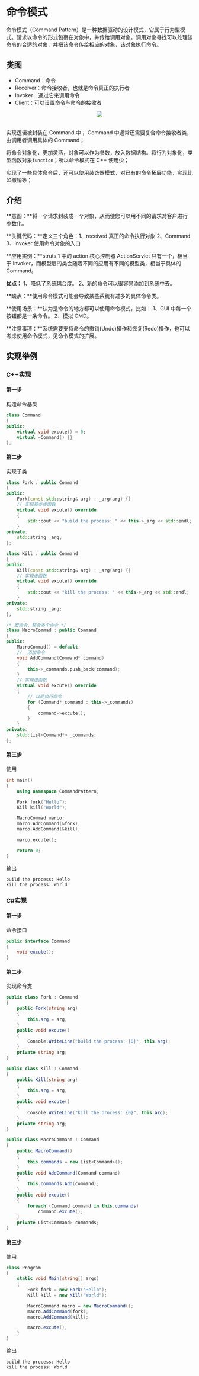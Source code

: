 # 命令模式

命令模式（Command Pattern）是一种数据驱动的设计模式，它属于行为型模式。请求以命令的形式包裹在对象中，并传给调用对象。调用对象寻找可以处理该命令的合适的对象，并把该命令传给相应的对象，该对象执行命令。



## 类图

- Command：命令
- Receiver：命令接收者，也就是命令真正的执行者
- Invoker：通过它来调用命令
- Client：可以设置命令与命令的接收者

<div align="center"> <img src="https://cs-notes-1256109796.cos.ap-guangzhou.myqcloud.com/c44a0342-f405-4f17-b750-e27cf4aadde2.png"/> </div><br>

实现逻辑被封装在 Command 中； Command 中通常还需要复合命令接收者类，由调用者调用具体的 Command；

将命令对象化，更加灵活，对象可以作为参数，放入数据结构。将行为对象化，类型函数对象`function`；所以命令模式在 C++ 使用少；

实现了一些具体命令后，还可以使用装饰器模式，对已有的命令拓展功能，实现比如撤销等；



## 介绍

**意图：**将一个请求封装成一个对象，从而使您可以用不同的请求对客户进行参数化。

**关键代码：**定义三个角色：1、received 真正的命令执行对象 2、Command 3、invoker 使用命令对象的入口

**应用实例：**struts 1 中的 action 核心控制器 ActionServlet 只有一个，相当于 Invoker，而模型层的类会随着不同的应用有不同的模型类，相当于具体的 Command。

**优点：** 1、降低了系统耦合度。 2、新的命令可以很容易添加到系统中去。

**缺点：**使用命令模式可能会导致某些系统有过多的具体命令类。

**使用场景：**认为是命令的地方都可以使用命令模式，比如： 1、GUI 中每一个按钮都是一条命令。 2、模拟 CMD。

**注意事项：**系统需要支持命令的撤销(Undo)操作和恢复(Redo)操作，也可以考虑使用命令模式，见命令模式的扩展。





## 实现举例

### C++实现

#### 第一步

构造命令基类

````c++
class Command
{
public:
    virtual void excute() = 0;
    virtual ~Command() {}
};
````

#### 第二步

实现子类

````c++
class Fork : public Command
{
public:
    Fork(const std::string& arg) : _arg(arg) {}
    // 实现基类虚函数
    virtual void excute() override
    {
        std::cout << "build the process: " << this->_arg << std::endl;
    }
private:
    std::string _arg;
};

class Kill : public Command
{
public:
    Kill(const std::string& arg) : _arg(arg) {}
    // 实现虚函数
    virtual void excute() override
    {
        std::cout << "kill the process: " << this->_arg << std::endl;
    }
private:
    std::string _arg;
};

/* 宏命令，整合多个命令 */
class MacroCommad : public Command
{
public:
    MacroCommad() = default;
    //  添加命令
    void AddCommand(Command* command) 
    {
        this->_commands.push_back(command);
    }
    // 实现虚函数
    virtual void excute() override
    {
        // 以此执行命令
        for (Command* command : this->_commands)
        {
            command->excute();
        }
    }
private:
    std::list<Command*> _commands;
};
````

#### 第三步

使用

````c++
int main()
{
    using namespace CommandPattern;

    Fork fork("Hello");
    Kill kill("World");

    MacroCommad marco;
    marco.AddCommand(&fork);
    marco.AddCommand(&kill);

    marco.excute();

    return 0;
}
````

输出

````
build the process: Hello
kill the process: World
````



### C#实现

#### 第一步

命令接口

````c#
public interface Command
{
    void excute();
}
````

#### 第二步

实现命令类

````c#
public class Fork : Command
{
    public Fork(string arg)
    {
        this.arg = arg;
    }
    public void excute()
    {
        Console.WriteLine("build the process: {0}", this.arg);
    }
    private string arg;
}

public class Kill : Command
{
    public Kill(string arg)
    {
        this.arg = arg;
    }
    public void excute()
    {
        Console.WriteLine("kill the process: {0}", this.arg);
    }
    private string arg;
}

public class MacroCommand : Command
{
    public MacroCommand()
    {
        this.commands = new List<Command>();
    }
    public void AddCommand(Command command)
    {
        this.commands.Add(command);
    }
    public void excute()
    {
        foreach (Command command in this.commands)
            command.excute();
    }
    private List<Command> commands;
}
````

#### 第三步

使用

````c#
class Program
{
    static void Main(string[] args)
    {
        Fork fork = new Fork("Hello");
        Kill kill = new Kill("World");

        MacroCommand macro = new MacroCommand();
        macro.AddCommand(fork);
        macro.AddCommand(kill);

        macro.excute();
    }
}
````

输出

````
build the process: Hello
kill the process: World
````

